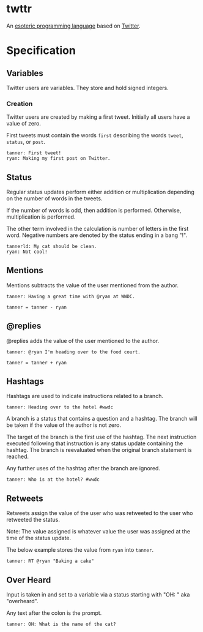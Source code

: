# twttr
An [esoteric programming language](en.wikipedia.org/wiki/Esoteric_programming_language) based on [Twitter](https://twitter.com/).

# Specification
## Variables
Twitter users are variables. They store and hold signed integers.

### Creation
Twitter users are created by making a first tweet. Initially all users have a value of zero.

First tweets must contain the words `first` describing the words `tweet`, `status`, or `post`.

```
tanner: First tweet!
ryan: Making my first post on Twitter.
```

## Status
Regular status updates perform either addition or multiplication depending on the number of words in the tweets.

If the number of words is odd, then addition is performed. Otherwise, multiplication is performed.

The other term involved in the calculation is number of letters in the first word. Negative numbers are denoted by the status ending in a bang "!".

```
tannerld: My cat should be clean.
ryan: Not cool!
```

## Mentions
Mentions subtracts the value of the user mentioned from the author.

```
tanner: Having a great time with @ryan at WWDC.

tanner = tanner - ryan
```

## @replies
@replies adds the value of the user mentioned to the author.

```
tanner: @ryan I'm heading over to the food court.

tanner = tanner + ryan
```

## Hashtags
Hashtags are used to indicate instructions related to a branch.

```
tanner: Heading over to the hotel #wwdc
```

A branch is a status that contains a question and a hashtag. The branch will be taken if the value of the author is not zero.

The target of the branch is the first use of the hashtag. The next instruction executed following that instruction is any status update containing the hashtag. The branch is reevaluated when the original branch statement is reached.

Any further uses of the hashtag after the branch are ignored.

```
tanner: Who is at the hotel? #wwdc
```

## Retweets
Retweets assign the value of the user who was retweeted to the user who retweeted the status.

Note: The value assigned is whatever value the user was assigned at the time of the status update.

The below example stores the value from `ryan` into `tanner`.

```
tanner: RT @ryan "Baking a cake"
```

## Over Heard
Input is taken in and set to a variable via a status starting with "OH: " aka "overheard".

Any text after the colon is the prompt.

```
tanner: OH: What is the name of the cat?
```